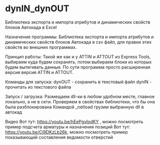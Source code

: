 # dynIN_dynOUT
Библиотека экспорта и импорта атрибутов и динамических свойств блоков Автокада в Excel

Назначение программы:
Библиотека экспорта и импорта атрибутов и динамических свойств блоков Автокада в csv файл, для правки этих свойств во внешних программах.

Принцип работы:
Такой же как и у ATTIN и ATTOUT из Express Tools, выбираем куда будем сохранять, потом выбираем блоки из которых будем вытягивать данные.
По сути программа просто расширенная версия версия ATTIN и ATTOUT.

Команды для запуска:
dynOUT - сохранить в текстовый файл
dynIN - прочитать из текстового файла

Запуск / загрузка:
Размещаем dll-ки в любом удобном месте, главное локально, а не в сети.
Проверяем в свойствах библиотеки, что бы она была разблокирована
Командой _netload грузим выбранную dll в автокад

Видео
Вот тут: https://youtu.be/hEePgvIodKY , можно посмотреть пример подсчета арматуры и назначения позиций
Вот тут: https://youtu.be/Cj9DKzLb26k, можно посмотреть пример показывающий составления ведомости отверстий
